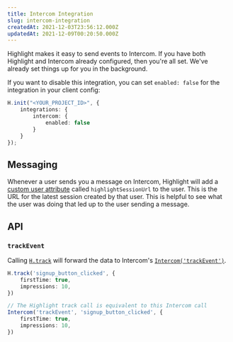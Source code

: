 ```yaml
---
title: Intercom Integration
slug: intercom-integration
createdAt: 2021-12-03T23:56:12.000Z
updatedAt: 2021-12-09T00:20:50.000Z
---
```


Highlight makes it easy to send events to Intercom. If you have both Highlight and Intercom already configured, then you're all set. We've already set things up for you in the background.

If you want to disable this integration, you can set `enabled: false` for the integration in your client config:

```typescript
H.init("<YOUR_PROJECT_ID>", {
	integrations: {
		intercom: {
			enabled: false
		}
	}
});
```

## Messaging

Whenever a user sends you a message on Intercom, Highlight will add a [custom user attribute](https://www.intercom.com/help/en/articles/179-send-custom-user-attributes-to-intercom) called `highlightSessionUrl` to the user. This is the URL for the latest session created by that user. This is helpful to see what the user was doing that led up to the user sending a message.

## API

### `trackEvent`

Calling [`H.track`](../../sdk-docs/client.md#Hinit) will forward the data to Intercom's [`Intercom('trackEvent')`](https://developers.intercom.com/installing-intercom/docs/intercom-javascript#section-intercomtrackevent).

```typescript
H.track('signup_button_clicked', {
	firstTime: true,
	impressions: 10,
})

// The Highlight track call is equivalent to this Intercom call
Intercom('trackEvent', 'signup_button_clicked', {
	firstTime: true,
	impressions: 10,
})
```
